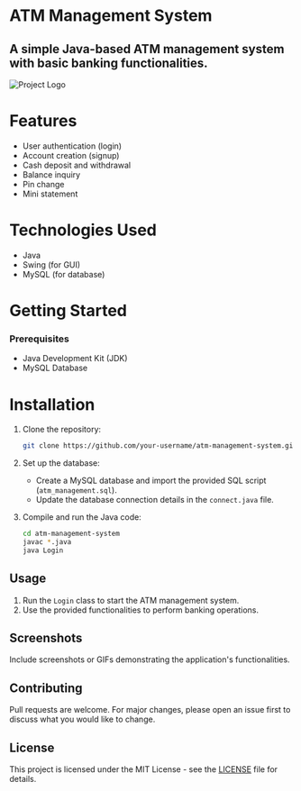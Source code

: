 # ATM Management System

## __A simple Java-based ATM management system with basic banking functionalities.__

![Project Logo](https://d17ocfn2f5o4rl.cloudfront.net/wp-content/uploads/2018/03/Custom-FinTech-Services-for-Digital-Banking.jpg)


# Features

- User authentication (login)
- Account creation (signup)
- Cash deposit and withdrawal
- Balance inquiry
- Pin change
- Mini statement

# Technologies Used

- Java
- Swing (for GUI)
- MySQL (for database)

# Getting Started

### Prerequisites

- Java Development Kit (JDK)
- MySQL Database

# Installation

1. Clone the repository:

    ```bash
    git clone https://github.com/your-username/atm-management-system.git
    ```

2. Set up the database:
   - Create a MySQL database and import the provided SQL script (`atm_management.sql`).
   - Update the database connection details in the `connect.java` file.

3. Compile and run the Java code:

    ```bash
    cd atm-management-system
    javac *.java
    java Login
    ```

## Usage

1. Run the `Login` class to start the ATM management system.
2. Use the provided functionalities to perform banking operations.

## Screenshots

Include screenshots or GIFs demonstrating the application's functionalities.

## Contributing

Pull requests are welcome. For major changes, please open an issue first to discuss what you would like to change.

## License

This project is licensed under the MIT License - see the [LICENSE](LICENSE) file for details.



